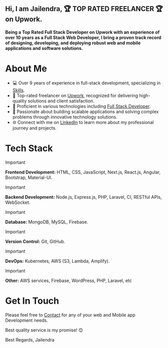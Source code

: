 ## Hi, I am Jailendra, 🏆 TOP RATED FREELANCER 🏆 on Upwork.

#### Being a Top Rated Full Stack Developer on Upwork with an experience of over 10 years as a Full Stack Web Developer, I bring a proven track record of designing, developing, and deploying robust web and mobile applications and software solutions.

# About Me

- 💻 Over 9 years of experience in full-stack development, specializing in [Skills](https://www.upwork.com/freelancers/premiumcoder).
- 🌟 Top-rated freelancer on [Upwork](https://www.upwork.com/freelancers/premiumcoder), recognized for delivering high-quality solutions and client satisfaction.
- 🔧 Proficient in various technologies including [Full Stack Developer](https://www.upwork.com/freelancers/premiumcoder).
- 🚀 Passionate about building scalable applications and solving complex problems through innovative technology solutions.
- 🌐 Connect with me on [LinkedIn](https://www.linkedin.com/in/jailendra-rajawat) to learn more about my professional journey and projects.

# Tech Stack

> [!IMPORTANT]
> **Frontend Development:** HTML, CSS, JavaScript, Next.js, React.js, Angular, Bootstrap, Material-UI.

> [!IMPORTANT]
> **Backend Development:** Node.js, Express.js, PHP, Laravel, CI, RESTful APIs, WebSocket.

>[!IMPORTANT]
> **Database:** MongoDB, MySQL, Firebase.

>[!IMPORTANT]
> **Version Control:** Git, GitHub.

>[!IMPORTANT]
> **DevOps:** Kubernetes, AWS (S3, Lambda, Amplify).

>[!IMPORTANT]
> **Other:** AWS services, Firebase, WordPress, PHP, Laravel, etc

# Get In Touch
Please feel free to [Contact](https://www.linkedin.com/in/jailendra-rajawat) for any of your web and Mobile app Development needs.

Best quality service is my promise! 😊

Best Regards,
Jailendra
